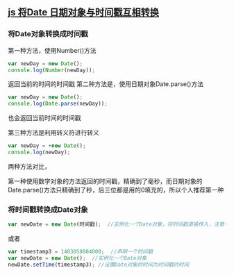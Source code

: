 ## [js 将Date 日期对象与时间戳互相转换](https://blog.csdn.net/qq_30100043/article/details/53909780)

### 将Date对象转换成时间戳
第一种方法，使用Number()方法
```js
var newDay = new Date();
console.log(Number(newDay));
```

返回当前的时间的时间戳
第二种方法是，使用日期对象Date.parse()方法
```js
var newDay = new Date();
console.log(Date.parse(newDay));
```

也会返回当前时间的时间戳

第三种方法是利用转义符进行转义
```js
var newDay = +new Date();
console.log(newDay);
```

两种方法对比，

第一种使用数字对象的方法返回的时间戳，精确到了毫秒，而日期对象的Date.parse()方法只精确到了秒，后三位都是用的0填充的，所以个人推荐第一种

### 将时间戳转换成Date对象
```js
var newDate = new Date(时间戳);  //实例化一个Date对象，将时间戳直接传入，注意一定是13位
```

或者
```js
var timestamp3 = 1403058804000;  //声明一个时间戳
var newDate = new Date();  //实例化一个Date对象
newDate.setTime(timestamp3); //设置Date对象的时间为时间戳的时间
```





